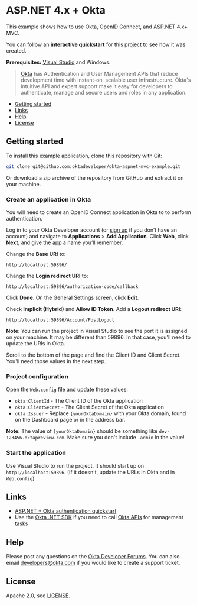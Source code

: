 # ASP.NET 4.x + Okta

This example shows how to use Okta, OpenID Connect, and ASP.NET 4.x+ MVC.

You can follow an **[interactive quickstart](https://developer.okta.com/quickstart/#/okta-sign-in-page/dotnet/aspnet4)** for this project to see how it was created.

**Prerequisites:** [Visual Studio](https://www.visualstudio.com/downloads/) and Windows.

> [Okta](https://developer.okta.com/) has Authentication and User Management APIs that reduce development time with instant-on, scalable user infrastructure. Okta's intuitive API and expert support make it easy for developers to authenticate, manage and secure users and roles in any application.

* [Getting started](#getting-started)
* [Links](#links)
* [Help](#help)
* [License](#license)

## Getting started

To install this example application, clone this repository with Git:

```bash
git clone git@github.com:oktadeveloper/okta-aspnet-mvc-example.git
```

Or download a zip archive of the repository from GitHub and extract it on your machine.

### Create an application in Okta

You will need to create an OpenID Connect application in Okta to to perform authentication. 

Log in to your Okta Developer account (or [sign up](https://developer.okta.com/signup/) if you don’t have an account) and navigate to **Applications** > **Add Application**. Click **Web**, click **Next**, and give the app a name you’ll remember.

Change the **Base URI** to:

```
http://localhost:59896/
```

Change the **Login redirect URI** to:

```
http://localhost:59896/authorization-code/callback
```

Click **Done**. On the General Settings screen, click **Edit**.

Check **Implicit (Hybrid)** and **Allow ID Token**. Add a **Logout redirect URI**:

```
http://localhost:59896/Account/PostLogout
```

**Note**: You can run the project in Visual Studio to see the port it is assigned on your machine. It may be different than 59896. In that case, you'll need to update the URIs in Okta.

Scroll to the bottom of the page and find the Client ID and Client Secret. You'll need those values in the next step.

### Project configuration

Open the `Web.config` file and update these values:

* `okta:ClientId` - The Client ID of the Okta application
* `okta:ClientSecret` - The Client Secret of the Okta application
* `okta:Issuer` - Replace `{yourOktaDomain}` with your Okta domain, found on the Dashboard page or in the address bar.

**Note:** The value of `{yourOktaDomain}` should be something like `dev-123456.oktapreview.com`. Make sure you don't include `-admin` in the value!

### Start the application

Use Visual Studio to run the project. It should start up on `http://localhost:59896`. (If it doesn't, update the URLs in Okta and in `Web.config`)

## Links

* [ASP.NET + Okta authentication quickstart](https://developer.okta.com/quickstart/#/okta-sign-in-page/dotnet/aspnet4)
* Use the [Okta .NET SDK](https://github.com/okta/okta-sdk-dotnet) if you need to call [Okta APIs](https://developer.okta.com/docs/api/resources/users) for management tasks

## Help

Please post any questions on the [Okta Developer Forums](https://devforum.okta.com/). You can also email developers@okta.com if you would like to create a support ticket.

## License

Apache 2.0, see [LICENSE](LICENSE).

